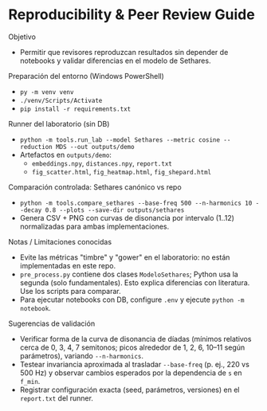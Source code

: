 Reproducibility & Peer Review Guide
===================================

Objetivo
- Permitir que revisores reproduzcan resultados sin depender de notebooks y validar diferencias en el modelo de Sethares.

Preparación del entorno (Windows PowerShell)
- `py -m venv venv`
- `./venv/Scripts/Activate`
- `pip install -r requirements.txt`

Runner del laboratorio (sin DB)
- `python -m tools.run_lab --model Sethares --metric cosine --reduction MDS --out outputs/demo`
- Artefactos en `outputs/demo`:
  - `embeddings.npy`, `distances.npy`, `report.txt`
  - `fig_scatter.html`, `fig_heatmap.html`, `fig_shepard.html`

Comparación controlada: Sethares canónico vs repo
- `python -m tools.compare_sethares --base-freq 500 --n-harmonics 10 --decay 0.8 --plots --save-dir outputs/sethares`
- Genera CSV + PNG con curvas de disonancia por intervalo (1..12) normalizadas para ambas implementaciones.

Notas / Limitaciones conocidas
- Evite las métricas "timbre" y "gower" en el laboratorio: no están implementadas en este repo.
- `pre_process.py` contiene dos clases `ModeloSethares`; Python usa la segunda (solo fundamentales). Esto explica diferencias con literatura. Use los scripts para comparar.
- Para ejecutar notebooks con DB, configure `.env` y ejecute `python -m notebook`.

Sugerencias de validación
- Verificar forma de la curva de disonancia de díadas (mínimos relativos cerca de 0, 3, 4, 7 semitonos; picos alrededor de 1, 2, 6, 10–11 según parámetros), variando `--n-harmonics`.
- Testear invariancia aproximada al trasladar `--base-freq` (p. ej., 220 vs 500 Hz) y observar cambios esperados por la dependencia de `s` en `f_min`.
- Registrar configuración exacta (seed, parámetros, versiones) en el `report.txt` del runner.

